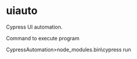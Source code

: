 # uiauto
Cypress UI automation.

Command to execute program

CypressAutomation>node_modules\.bin\cypress run
